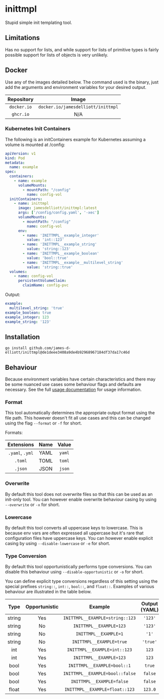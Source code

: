 # inittmpl

Stupid simple init templating tool.

## Limitations

Has no support for lists, and while support for lists of primitive types is fairly possible support for lists of
objects is very unlikely.

## Docker

Use any of the images detailed below. The command used is the binary, just add the arguments and
environment variables for your desired output.

| Repository  |               Image                |
|:-----------:|:----------------------------------:|
| `docker.io` | `docker.io/jamesdelliott/inittmpl` |
|  `ghcr.io`  |                N/A                 |

### Kubernetes Init Containers

The following is an initContainers example for Kubernetes assuming a volume is mounted at /config:

```yaml
apiVersion: v1
kind: Pod
metadata:
  name: example
spec:
  containers:
    - name: example
      volumeMounts:
        - mountPath: "/config"
          name: config-vol
  initContainers:
    - name: inittmpl
      image: jamesdelliott/inittmpl:latest
      args: ['/config/config.yaml', '-xec']
      volumeMounts:
        - mountPath: "/config"
          name: config-vol
      env:
        - name: 'INITTMPL__example_integer'
          value: 'int::123'
        - name: 'INITTMPL__example_string'
          value: 'string::123'
        - name: 'INITTMPL__example_boolean'
          value: 'bool::true'
        - name: 'INITTMPL__example__multilevel_string'
          value: 'string::true'
  volumes:
    - name: config-vol
      persistentVolumeClaim:
        claimName: config-pvc
```

Output:

```yaml
example:
  multilevel_string: 'true'
example_boolean: true
example_integer: 123
example_string: '123'
```

## Installation

`go install github.com/james-d-elliott/inittmpl@de1deee3408a9de4b92968967184df37da17c46d`

## Behaviour

Because environment variables have certain characteristics and there may be some nuanced use cases some behaviour flags 
and defaults are necessary. See the full [usage documentation](USAGE.md) for usage information.

### Format

This tool automatically determines the appropriate output format using the file path. This however doesn't fit all use
cases and this can be changed using the flag `--format` or `-f` for short.

Formats:

|   Extensions    | Name | Value  |
|:---------------:|:----:|:------:|
| `.yaml`, `.yml` | YAML | `yaml` |
|     `.toml`     | TOML | `toml` |
|     `.json`     | JSON | `json` |

### Overwrite

By default this tool does not overwrite files so that this can be used as an init-only tool. You can however enable 
overwrite behaviour casing by using
`--overwrite` or `-x` for short.

### Lowercase

By default this tool converts all uppercase keys to lowercase. This is because env vars are often expressed all 
uppercase but it's rare that configuration files have uppercase keys. You can however enable explicit casing by using
`--disable-lowercase` or `-e` for short.

### Type Conversion

By default this tool opportunistically performs type conversions. You can disable this behaviour using 
`--disable-opportunistic` or `-o` for short.

You can define explicit type conversions regardless of this setting using the special prefixes `string::`, `int::`, 
`bool::`, and `float::`. Examples of various behaviour are illustrated in the table below.

|  Type  | Opportunistic |             Example             | Output (YAML) |
|:------:|:-------------:|:-------------------------------:|:-------------:|
| string |      Yes      | `INITTMPL__EXAMPLE=string::123` |    `'123'`    |
| string |      No       |     `INITTMPL__EXAMPLE=123`     |    `'123'`    |
| string |      No       |      `INITTMPL__EXAMPLE=1`      |     `'1'`     |
| string |      No       |    `INITTMPL__EXAMPLE=true`     |   `'true'`    |
|  int   |      Yes      |  `INITTMPL__EXAMPLE=int::123`   |     `123`     |
|  int   |      Yes      |     `INITTMPL__EXAMPLE=123`     |     `123`     |
|  bool  |      Yes      |   `INITTMPL__EXAMPLE=bool::1`   |    `true`     |
|  bool  |      Yes      | `INITTMPL__EXAMPLE=bool::false` |    `false`    |
|  bool  |      Yes      |    `INITTMPL__EXAMPLE=false`    |    `false`    |
| float  |      Yes      | `INITTMPL__EXAMPLE=float::123`  |    `123.0`    |
